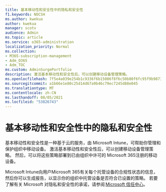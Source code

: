 ```yaml
---
title: 基本移动性和安全性中的隐私和安全性
f1.keywords: NOCSH
ms.author: kwekua
author: kwekua
manager: scotv
audience: Admin
ms.topic: article
ms.service: o365-administration
localization_priority: Normal
ms.collection:
- M365-subscription-management
- Adm_O365
- Adm_TOC
ms.custom: AdminSurgePortfolio
description: 激活基本移动性和安全性后，可以创建移动设备管理策略。
ms.openlocfilehash: 7f5e4a039e254b1c9336f6b15086f8f6c50b80f6fc95f9b987306558b4bf9f8a
ms.sourcegitcommit: a1b66e1e80c25d14d67a9b46c79ec7245d88e045
ms.translationtype: MT
ms.contentlocale: zh-CN
ms.lasthandoff: 08/05/2021
ms.locfileid: "53826743"
---
```

# <a name="privacy-and-security-in-basic-mobility-and-security"></a>基本移动性和安全性中的隐私和安全性

基本移动性和安全性是一种基于云的服务，由 Microsoft Intune，可帮助你管理和保护组织中移动设备。 激活基本移动性和安全性后，可以创建移动设备管理策略。 然后，可以将这些策略部署到已由组织中许可的 Microsoft 365注册的移动设备。

Microsoft Intune向用户Microsoft 365有关每个托管设备的合规性状态的信息，然后你可以生成报告，以显示你的组织中托管设备是否符合已设置的策略。 若要了解有关 Microsoft 对隐私和安全性的承诺，请参阅 [Microsoft 信任中心](https://www.microsoft.com/trust-center)。